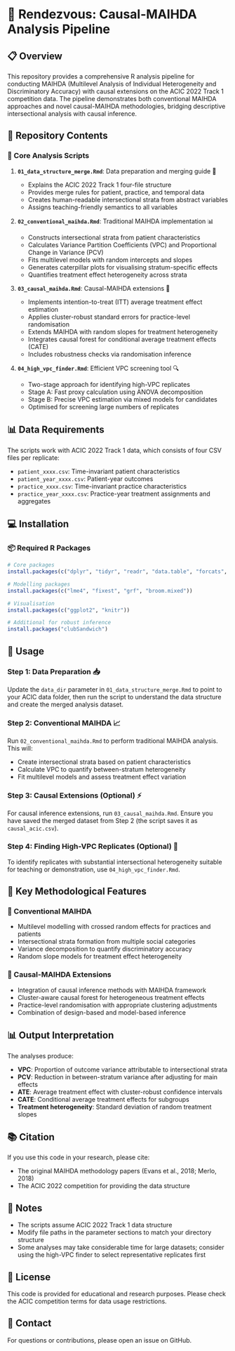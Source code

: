 # 🔬 Rendezvous: Causal-MAIHDA Analysis Pipeline

## 📋 Overview

This repository provides a comprehensive R analysis pipeline for conducting MAIHDA (Multilevel Analysis of Individual Heterogeneity and Discriminatory Accuracy) with causal extensions on the ACIC 2022 Track 1 competition data. The pipeline demonstrates both conventional MAIHDA approaches and novel causal-MAIHDA methodologies, bridging descriptive intersectional analysis with causal inference.

## 📁 Repository Contents

### 🎯 Core Analysis Scripts

1. **`01_data_structure_merge.Rmd`**: Data preparation and merging guide 🔧
   - Explains the ACIC 2022 Track 1 four-file structure
   - Provides merge rules for patient, practice, and temporal data
   - Creates human-readable intersectional strata from abstract variables
   - Assigns teaching-friendly semantics to all variables

2. **`02_conventional_maihda.Rmd`**: Traditional MAIHDA implementation 📊
   - Constructs intersectional strata from patient characteristics
   - Calculates Variance Partition Coefficients (VPC) and Proportional Change in Variance (PCV)
   - Fits multilevel models with random intercepts and slopes
   - Generates caterpillar plots for visualising stratum-specific effects
   - Quantifies treatment effect heterogeneity across strata

3. **`03_causal_maihda.Rmd`**: Causal-MAIHDA extensions 🎲
   - Implements intention-to-treat (ITT) average treatment effect estimation
   - Applies cluster-robust standard errors for practice-level randomisation
   - Extends MAIHDA with random slopes for treatment heterogeneity
   - Integrates causal forest for conditional average treatment effects (CATE)
   - Includes robustness checks via randomisation inference

4. **`04_high_vpc_finder.Rmd`**: Efficient VPC screening tool 🔍
   - Two-stage approach for identifying high-VPC replicates
   - Stage A: Fast proxy calculation using ANOVA decomposition
   - Stage B: Precise VPC estimation via mixed models for candidates
   - Optimised for screening large numbers of replicates

## 📊 Data Requirements

The scripts work with ACIC 2022 Track 1 data, which consists of four CSV files per replicate:
- `patient_xxxx.csv`: Time-invariant patient characteristics
- `patient_year_xxxx.csv`: Patient-year outcomes
- `practice_xxxx.csv`: Time-invariant practice characteristics  
- `practice_year_xxxx.csv`: Practice-year treatment assignments and aggregates

## 💻 Installation

### 📦 Required R Packages

```r
# Core packages
install.packages(c("dplyr", "tidyr", "readr", "data.table", "forcats", "stringr", "glue"))

# Modelling packages
install.packages(c("lme4", "fixest", "grf", "broom.mixed"))

# Visualisation
install.packages(c("ggplot2", "knitr"))

# Additional for robust inference
install.packages("clubSandwich")
```

## 🚀 Usage

### Step 1: Data Preparation 📥
Update the `data_dir` parameter in `01_data_structure_merge.Rmd` to point to your ACIC data folder, then run the script to understand the data structure and create the merged analysis dataset.

### Step 2: Conventional MAIHDA 📈
Run `02_conventional_maihda.Rmd` to perform traditional MAIHDA analysis. This will:
- Create intersectional strata based on patient characteristics
- Calculate VPC to quantify between-stratum heterogeneity
- Fit multilevel models and assess treatment effect variation

### Step 3: Causal Extensions (Optional) ⚡
For causal inference extensions, run `03_causal_maihda.Rmd`. Ensure you have saved the merged dataset from Step 2 (the script saves it as `causal_acic.csv`).

### Step 4: Finding High-VPC Replicates (Optional) 🎯
To identify replicates with substantial intersectional heterogeneity suitable for teaching or demonstration, use `04_high_vpc_finder.Rmd`.

## 🔑 Key Methodological Features

### 📐 Conventional MAIHDA
- Multilevel modelling with crossed random effects for practices and patients
- Intersectional strata formation from multiple social categories
- Variance decomposition to quantify discriminatory accuracy
- Random slope models for treatment effect heterogeneity

### 🎲 Causal-MAIHDA Extensions
- Integration of causal inference methods with MAIHDA framework
- Cluster-aware causal forest for heterogeneous treatment effects
- Practice-level randomisation with appropriate clustering adjustments
- Combination of design-based and model-based inference

## 📊 Output Interpretation

The analyses produce:
- **VPC**: Proportion of outcome variance attributable to intersectional strata
- **PCV**: Reduction in between-stratum variance after adjusting for main effects
- **ATE**: Average treatment effect with cluster-robust confidence intervals
- **CATE**: Conditional average treatment effects for subgroups
- **Treatment heterogeneity**: Standard deviation of random treatment slopes

## 📚 Citation

If you use this code in your research, please cite:
- The original MAIHDA methodology papers (Evans et al., 2018; Merlo, 2018)
- The ACIC 2022 competition for providing the data structure

## 📝 Notes

- The scripts assume ACIC 2022 Track 1 data structure
- Modify file paths in the parameter sections to match your directory structure
- Some analyses may take considerable time for large datasets; consider using the high-VPC finder to select representative replicates first

## 📄 License

This code is provided for educational and research purposes. Please check the ACIC competition terms for data usage restrictions.

## 📧 Contact

For questions or contributions, please open an issue on GitHub.
